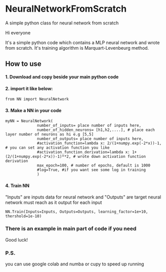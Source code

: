 # NeuralNetworkFromScratch
A simple python class for neural network from scratch

Hi everyone

It's a simple python code which contains a MLP neural network and wrote from scratch. It's training algorithm is Marquart-Levenbeurg method.

## How to use

#### 1. Download and copy beside your main python code

#### 2. import it like below:
```
from NN import NeuralNetwork
```

#### 3. Make a NN in your code
```
myNN = NeuralNetwork(
              number_of_inputs= place number of inputs here,
              number_of_hidden_neurons= [h1,h2,....], # place each layer number of neurons as hi e.g [5,5]
              number_of_outputs= place number of inputs here, 
              #activation_function=lambda x: 2/(1+numpy.exp(-2*x))-1, # you can set any activation function you like
              #activation_function_derivation=lambda x: 1+(2/(1+numpy.exp(-2*x))-1)**2, # wrote down activation function derivation
              max_epoch=100, # number of epochs, default is 1000
              #log=True, #if you want see some log in training
              )
```

#### 4. Train NN 
"Inputs" are inputs data for neural network and "Outputs" are target neural network must reach as it output for each input
```
NN.Train(Inputs=Inputs, Outputs=Outputs, learning_factor=1e+10, thershold=1e-10)
```

### There is an example in main part of code if you need

Good luck!

### P.S.
you can use google colab and numba or cupy to speed up running
